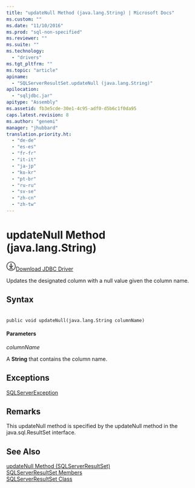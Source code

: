 ```yaml
---
title: "updateNull Method (java.lang.String) | Microsoft Docs"
ms.custom: ""
ms.date: "11/10/2016"
ms.prod: "sql-non-specified"
ms.reviewer: ""
ms.suite: ""
ms.technology: 
  - "drivers"
ms.tgt_pltfrm: ""
ms.topic: "article"
apiname: 
  - "SQLServerResultSet.updateNull (java.lang.String)"
apilocation: 
  - "sqljdbc.jar"
apitype: "Assembly"
ms.assetid: fb3e5cde-30e1-4c95-adf0-d5b6c1f0da95
caps.latest.revision: 8
ms.author: "genemi"
manager: "jhubbard"
translation.priority.ht: 
  - "de-de"
  - "es-es"
  - "fr-fr"
  - "it-it"
  - "ja-jp"
  - "ko-kr"
  - "pt-br"
  - "ru-ru"
  - "sv-se"
  - "zh-cn"
  - "zh-tw"
---
```

# updateNull Method (java.lang.String)
![Download](../../../ssdt/media/download.png)[Download JDBC Driver](http://go.microsoft.com/fwlink/?LinkId=245496)

  Updates the designated column with a null value given the column name.  
  
## Syntax  
  
```  
  
public void updateNull(java.lang.String columnName)  
```  
  
#### Parameters  
 *columnName*  
  
 A **String** that contains the column name.  
  
## Exceptions  
 [SQLServerException](../../../connect/jdbc/reference/sqlserverexception-class.md)  
  
## Remarks  
 This updateNull method is specified by the updateNull method in the java.sql.ResultSet interface.  
  
## See Also  
 [updateNull Method &#40;SQLServerResultSet&#41;](../../../connect/jdbc/reference/updatenull-method--sqlserverresultset-.md)   
 [SQLServerResultSet Members](../../../connect/jdbc/reference/sqlserverresultset-members.md)   
 [SQLServerResultSet Class](../../../connect/jdbc/reference/sqlserverresultset-class.md)  
  
  